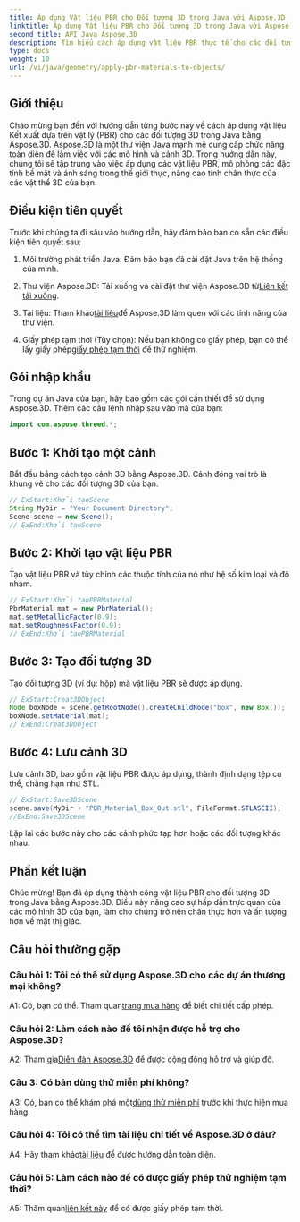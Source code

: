 ```yaml
---
title: Áp dụng Vật liệu PBR cho Đối tượng 3D trong Java với Aspose.3D
linktitle: Áp dụng Vật liệu PBR cho Đối tượng 3D trong Java với Aspose.3D
second_title: API Java Aspose.3D
description: Tìm hiểu cách áp dụng vật liệu PBR thực tế cho các đối tượng 3D trong Java bằng Aspose.3D. Nâng cao chất lượng hình ảnh với Kết xuất dựa trên vật lý.
type: docs
weight: 10
url: /vi/java/geometry/apply-pbr-materials-to-objects/
---
```

## Giới thiệu

Chào mừng bạn đến với hướng dẫn từng bước này về cách áp dụng vật liệu Kết xuất dựa trên vật lý (PBR) cho các đối tượng 3D trong Java bằng Aspose.3D. Aspose.3D là một thư viện Java mạnh mẽ cung cấp chức năng toàn diện để làm việc với các mô hình và cảnh 3D. Trong hướng dẫn này, chúng tôi sẽ tập trung vào việc áp dụng các vật liệu PBR, mô phỏng các đặc tính bề mặt và ánh sáng trong thế giới thực, nâng cao tính chân thực của các vật thể 3D của bạn.

## Điều kiện tiên quyết

Trước khi chúng ta đi sâu vào hướng dẫn, hãy đảm bảo bạn có sẵn các điều kiện tiên quyết sau:

1. Môi trường phát triển Java: Đảm bảo bạn đã cài đặt Java trên hệ thống của mình.

2.  Thư viện Aspose.3D: Tải xuống và cài đặt thư viện Aspose.3D từ[Liên kết tải xuống](https://releases.aspose.com/3d/java/).

3.  Tài liệu: Tham khảo[tài liệu](https://reference.aspose.com/3d/java/)để Aspose.3D làm quen với các tính năng của thư viện.

4.  Giấy phép tạm thời (Tùy chọn): Nếu bạn không có giấy phép, bạn có thể lấy giấy phép[giấy phép tạm thời](https://purchase.aspose.com/temporary-license/) để thử nghiệm.

## Gói nhập khẩu

Trong dự án Java của bạn, hãy bao gồm các gói cần thiết để sử dụng Aspose.3D. Thêm các câu lệnh nhập sau vào mã của bạn:

```java
import com.aspose.threed.*;
```

## Bước 1: Khởi tạo một cảnh

Bắt đầu bằng cách tạo cảnh 3D bằng Aspose.3D. Cảnh đóng vai trò là khung vẽ cho các đối tượng 3D của bạn.

```java
// ExStart:Khởi tạoScene
String MyDir = "Your Document Directory";
Scene scene = new Scene();
// ExEnd:Khởi tạoScene
```

## Bước 2: Khởi tạo vật liệu PBR

Tạo vật liệu PBR và tùy chỉnh các thuộc tính của nó như hệ số kim loại và độ nhám.

```java
// ExStart:Khởi tạoPBRMaterial
PbrMaterial mat = new PbrMaterial();
mat.setMetallicFactor(0.9);
mat.setRoughnessFactor(0.9);
// ExEnd:Khởi tạoPBRMaterial
```

## Bước 3: Tạo đối tượng 3D

Tạo đối tượng 3D (ví dụ: hộp) mà vật liệu PBR sẽ được áp dụng.

```java
// ExStart:Creat3DObject
Node boxNode = scene.getRootNode().createChildNode("box", new Box());
boxNode.setMaterial(mat);
// ExEnd:Creat3DObject
```

## Bước 4: Lưu cảnh 3D

Lưu cảnh 3D, bao gồm vật liệu PBR được áp dụng, thành định dạng tệp cụ thể, chẳng hạn như STL.

```java
// ExStart:Save3DScene
scene.save(MyDir + "PBR_Material_Box_Out.stl", FileFormat.STLASCII);
//ExEnd:Save3DScene
```

Lặp lại các bước này cho các cảnh phức tạp hơn hoặc các đối tượng khác nhau.

## Phần kết luận

Chúc mừng! Bạn đã áp dụng thành công vật liệu PBR cho đối tượng 3D trong Java bằng Aspose.3D. Điều này nâng cao sự hấp dẫn trực quan của các mô hình 3D của bạn, làm cho chúng trở nên chân thực hơn và ấn tượng hơn về mặt thị giác.

## Câu hỏi thường gặp

### Câu hỏi 1: Tôi có thể sử dụng Aspose.3D cho các dự án thương mại không?

 A1: Có, bạn có thể. Tham quan[trang mua hàng](https://purchase.aspose.com/buy) để biết chi tiết cấp phép.

### Câu hỏi 2: Làm cách nào để tôi nhận được hỗ trợ cho Aspose.3D?

 A2: Tham gia[Diễn đàn Aspose.3D](https://forum.aspose.com/c/3d/18) để được cộng đồng hỗ trợ và giúp đỡ.

### Câu 3: Có bản dùng thử miễn phí không?

 A3: Có, bạn có thể khám phá một[dùng thử miễn phí](https://releases.aspose.com/) trước khi thực hiện mua hàng.

### Câu hỏi 4: Tôi có thể tìm tài liệu chi tiết về Aspose.3D ở đâu?

 A4: Hãy tham khảo[tài liệu](https://reference.aspose.com/3d/java/) để được hướng dẫn toàn diện.

### Câu hỏi 5: Làm cách nào để có được giấy phép thử nghiệm tạm thời?

 A5: Thăm quan[liên kết này](https://purchase.aspose.com/temporary-license/) để có được giấy phép tạm thời.